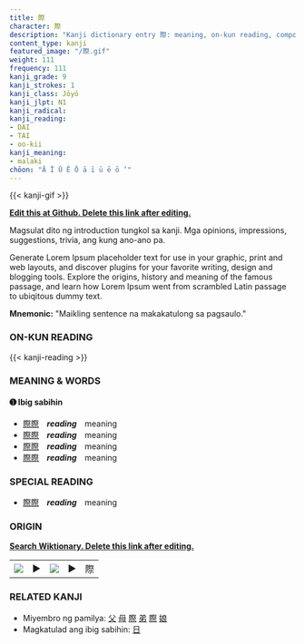 ```yaml
---
title: 際
character: 際
description: "Kanji dictionary entry 際: meaning, on-kun reading, compounds, origin, related kanji"
content_type: kanji
featured_image: "/際.gif"
weight: 111
frequency: 111
kanji_grade: 9
kanji_strokes: 1
kanji_class: Jōyō
kanji_jlpt: N1
kanji_radical: 
kanji_reading: 
- DAI
- TAI
- oo-kii
kanji_meaning:
- malaki
chōon: "Ā Ī Ū Ē Ō ā ī ū ē ō ’"
---
```

[//]: # (Don't edit the line below. Kanji animated GIF code is automatically generated.)
{{< kanji-gif >}}

[//]: # (Edit below this line.)

**[Edit this at Github. Delete this link after editing.](https://github.com/tim0g/tim/tree/main/content/kanji/際/index.md)**

Magsulat dito ng introduction tungkol sa kanji. Mga opinions, impressions, suggestions, trivia, ang kung ano-ano pa.

Generate Lorem Ipsum placeholder text for use in your graphic, print and web layouts, and discover plugins for your favorite writing, design and blogging tools. Explore the origins, history and meaning of the famous passage, and learn how Lorem Ipsum went from scrambled Latin passage to ubiqitous dummy text.
 
**Mnemonic:** "Maikling sentence na makakatulong sa pagsaulo."

### ON-KUN READING

[//]: # (Don't edit the line below. ON-KUN READING code is automatically generated.)
{{< kanji-reading >}}

### MEANING & WORDS

#### ➊ **Ibig sabihin**
  - [際](../際)[際](../際)　***reading***　meaning
  - [際](../際)[際](../際)　***reading***　meaning
  - [際](../際)[際](../際)　***reading***　meaning
  - [際](../際)[際](../際)　***reading***　meaning

### SPECIAL READING
  - [際](../際)[際](../際)　***reading***　meaning

### ORIGIN

**[Search Wiktionary. Delete this link after editing.](https://wiktionary.org/wiki/際)**
<table class="kanji-table"><tr><td>
<img src="60px-際-bronze.svg.png">
</td><td>▶</td><td>
<img src="60px-際-oracle.svg.png">
</td><td>▶</td>
<td class="kanji-origin">際</td>
</tr></table>

### RELATED KANJI
- Miyembro ng pamilya: [父](../父) [母](../母) [際](../際) [弟](../弟) [際](../際) [娘](../娘)
- Magkatulad ang ibig sabihin: [日](../日)
